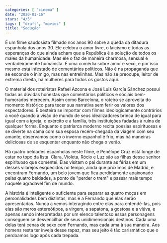 ```yaml
---
categories: [ "cinema" ]
date: "2020-01-16"
stars: "4/5"
tags: [ "draft", "movies" ]
title: "Sedução"
---
```

É um filme saudosista filmado nos anos 90 sobre a queda da ditadura
espanhola dos anos 30. Ele celebra o amor livre, o laicismo e todas as
esperanças do que ainda acham que a República é a solução de todos
os males da humanidade. Mas ele o faz de maneira charmosa, sensual e
verdadeiramente humanista. É uma comédia sobre amor e sexo, e por isso
mesmo está infestado de comentários políticos. Não é na propaganda
que se esconde o inimigo, mas nas entrelinhas. Mas não se preocupe,
leitor de extrema direita, há mulheres para todos os gostos aqui.

O material dos roteiristas Rafael Azcona e José Luis García Sánchez
possui todas as dúvidas honestas que comentários políticos e sociais
bem-humorados merecem. Assim como Barcelona, o roteiro se aproveita
do momento histórico para tecer sua narrativa sem ferir os valores
dos espectadores. É besteira se importar com filmes ideologicamente
contrários a você quando a visão de mundo de seus idealizadores
brinca de igual para igual com a igreja, o exército e a família,
três instituições fadadas à ruína de qualquer forma. Enquanto o
patriarca moderno recita poesias espirituosas e se diverte na cama com
sua esposa recém-chegada da viagem com seu amante, observamos como o
inverno espanhol é frio, mas há maneiras deliciosas de se esquentar
enquanto não chega o verão.

Há quatro beldades espanholas neste filme, e Penélope Cruz está longe
de estar no topo da lista. Clara, Violeta, Rócio e Luz são as filhas
desse senhor espirituoso que comentei. Elas visitam o pai durante as
férias em um desses vilarejos esquecidos no tempo, ainda que próximos
de Madrid, e encontram Fernando, um belo jovem que fica perdidamente
apaixonado pelas quatro beldades, a ponto de "perder o trem" e passar
mais tempo naquele agradável fim de mundo.

A história é inteligente o suficiente para separar as quatro moças
em personalidades bem distintas, mas é a Fernando que elas serão
apresentadas. Nunca a vemos interagindo entre elas para entendê-las, pois
elas são meros estereótipos, a virgem, a sapatona, a gostosa e a viúva,
e apenas sendo interpretadas por um elenco talentoso essas personagens
conseguem se desvencilhar de seus unidimensionais destinos. Cada uma
delas terá cenas de sexo com Fernando, mas cada uma à sua maneira. Aos
homens resta ter inveja desse rapaz, mas seu jeito é tão carismático
que o perdoamos logo após cada trepada.
